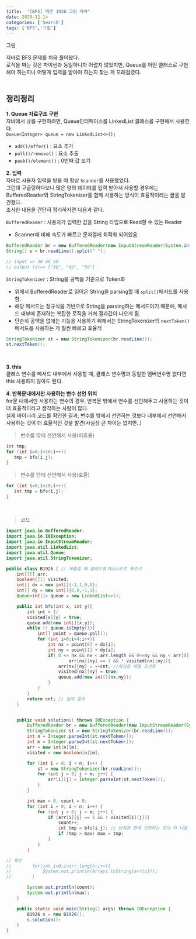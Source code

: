 ```yaml
---
title:  "[BFS] 백준 1926 그림 자바"
date: 2020-12-14
categories: ['Search']
tags: ['BFS','그림']
---
```


그림 
<br>

자바로 BFS 문제를 처음 풀어봤다. <br>
로직을 짜는 것은 파이썬과 동일하니까 어렵지 않았지만, Queue를 어떤 클래스로 구현해야 하는지나 어떻게 입력을 받아야 하는지 찾는 게 오래걸렸다. <br>
<br>

## 정리정리

**1. Queue 자료구조 구현**<br>
자바에서 큐를 구현하려면, Queue인터페이스를 LinkedList 클래스를 구현해서 사용한다.<br>
`Queue<Integer> queue = new LinkedList<>();`<br>

- `add()/offer()` : 요소 추가 
- `poll()/remove()` : 요소 추출
- `peek()/element()` : 0번째 값 보기

**2. 입력**<br>
자바로 사용자 입력을 받을 때 항상 `Scanner`를 사용했었다.<br>
그런데 구글링하다보니 많은 양의 데이터를 입력 받아서 사용할 경우에는 BufferedReader와 StringTokenizer를 함께 사용하는 방식이 효율적이라는 글을 발견했다.<br>
조사한 내용을 간단히 정리하자면 다음과 같다.<br>

`BufferedReader` : 사용자가 입력한 값을 String 타입으로 Read할 수 있는 Reader<br>
- Scanner에 비해 속도가 빠르고 문자열에 최적화 되어있음<br>

```java
BufferedReader br = new BufferedReader(new InputStreamReader(System.in));
String[] s = br.readLine().split(" ");

// input => 30 40 50
// output (s)=> ["30", "40", "50"]
``` 

`StringTokenizer` : String을 공백을 기준으로 Token화<br>
- 위에서 BufferedReader로 읽어온 String을 parsing할 때 `split()`메서드를 사용함.
- 해당 메서드는 정규식을 기반으로 String을 parsing하는 메서드이기 때문에, 메서드 내부에 존재하는 복잡한 로직을 거쳐 결과값이 나오게 됨.
- 단순히 공백을 없애는 기능을 사용하기 위해서는 StringTokenizer의 `nextToken()`메서드를 사용하는 게 훨씬 빠르고 효율적

```java
StringTokenizer st = new StringTokenizer(br.readLine());
st.nextToken();
```
<br>


**3. this**<br>
 클래스 변수를 메서드 내부에서 사용할 때, 클래스 변수명과 동일한 멤버변수명 없다면 this 사용하지 않아도 된다.<br>


**4. 반복문내에서만 사용하는 변수 선언 위치**<br>
 for문 내에서만 사용하는 변수의 경우, 반복문 밖에서 변수를 선언해두고 사용하는 것이 더 효율적이라고 생각하는 사람이 많다.<br>
실제 바이너리 코드를 확인한 결과, 변수를 밖에서 선언하는 것보다 내부에서 선언해서 사용하는 것이 더 효율적인 것을 발견(사실상 큰 차이는 없지만..)<br>

> 변수를 밖에 선언해서 사용(비효율)

```java
int tmp;
for (int i=0;i<10;i++){
   tmp = bfs(i,j);
}
```
> 변수를 안에 선언해서 사용(효율)

```java
for (int i=0;i<10;i++){
   int tmp = bfs(i,j);
}
```
<br>



> 코드

```java
import java.io.BufferedReader;
import java.io.IOException;
import java.io.InputStreamReader;
import java.util.LinkedList;
import java.util.Queue;
import java.util.StringTokenizer;

public class B1926 { // 제출할 때 클래스명 Main으로 해주기
    int[][] arr;
    boolean[][] visited;
    int[] dx = new int[]{-1,1,0,0};
    int[] dy = new int[]{0,0,-1,1};
    Queue<int[]> queue = new LinkedList<>();

    public int bfs(int x, int y){
        int cnt = 1;
        visited[x][y] = true;
        queue.add(new int[]{x,y});
        while (! queue.isEmpty()){
            int[] point = queue.poll();
            for (int i=0;i<4;i++){
                int nx = point[0] + dx[i];
                int ny = point[1] + dy[i];
                if( 0 <= nx && nx < arr.length && 0<=ny && ny < arr[0].length &&
                        arr[nx][ny] == 1 && ! visited[nx][ny]){
                    arr[nx][ny] = ++cnt; //확인용 배열 초기화
                    visited[nx][ny] = true;
                    queue.add(new int[]{nx,ny});
                }
            }
        }
        return cnt; // 실제 결과
    }


    public void solution() throws IOException {
        BufferedReader br = new BufferedReader(new InputStreamReader(System.in));
        StringTokenizer st = new StringTokenizer(br.readLine());
        int n = Integer.parseInt(st.nextToken());
        int m = Integer.parseInt(st.nextToken());
        arr = new int[n][m];
        visited = new boolean[n][m];

        for (int i = 0; i < n; i++) {
            st = new StringTokenizer(br.readLine());
            for (int j = 0; j < m; j++) {
                arr[i][j] = Integer.parseInt(st.nextToken());
            }
        }

        int max = 0, count = 0;
        for (int i = 0; i < n; i++) {
            for (int j = 0; j < m; j++) {
                if (arr[i][j] == 1 && ! visited[i][j]){
                    count++;
                    int tmp = bfs(i,j); // 반복문 안에 선언하는 것이 더 나음
                    if (tmp > max) max = tmp;
                }
            }
        }

// 확인
//        for(int i=0;i<arr.length;i++){
//            System.out.println(Arrays.toString(arr[i]));
//        }

        System.out.println(count);
        System.out.println(max);
    }

    public static void main(String[] args) throws IOException {
        B1926 s = new B1926();
        s.solution();
    }
}


```


<br><br>